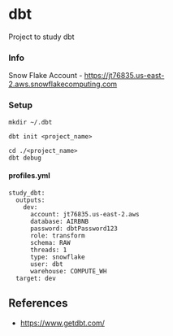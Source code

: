 # dbt

Project to study dbt

### Info

Snow Flake Account - https://jt76835.us-east-2.aws.snowflakecomputing.com

### Setup

```
mkdir ~/.dbt
```

``` 
dbt init <project_name>
```

``` 
cd ./<project_name>
dbt debug
```

#### profiles.yml

``` 
study_dbt:
  outputs:
    dev:
      account: jt76835.us-east-2.aws
      database: AIRBNB
      password: dbtPassword123
      role: transform
      schema: RAW
      threads: 1
      type: snowflake
      user: dbt
      warehouse: COMPUTE_WH
  target: dev
``` 

## References

- https://www.getdbt.com/
